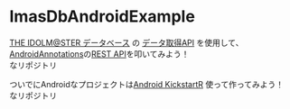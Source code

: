 ImasDbAndroidExample
====================

[THE IDOLM@STER データベース](http://imas-db.jp/) の [データ取得API](http://api.imas-db.jp/) を使用して、[AndroidAnnotations](http://androidannotations.org/)の[REST API](https://github.com/excilys/androidannotations/wiki/AvailableAnnotations#rest-api)を叩いてみよう！  
なリポジトリ

ついでにAndroidなプロジェクトは[Android KickstartR](http://androidkickstartr.com/) 使って作ってみよう！  
なリポジトリ
